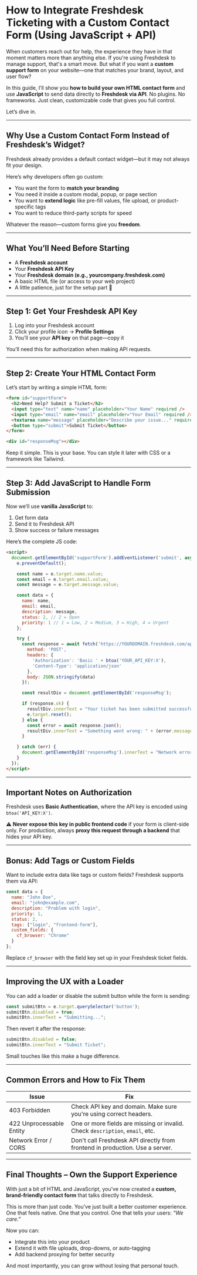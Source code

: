 # **How to Integrate Freshdesk Ticketing with a Custom Contact Form (Using JavaScript + API)**

When customers reach out for help, the experience they have in that moment matters more than anything else. If you're using Freshdesk to manage support, that's a smart move. But what if you want a **custom support form** on your website—one that matches your brand, layout, and user flow?

In this guide, I’ll show you **how to build your own HTML contact form** and use **JavaScript** to send data directly to **Freshdesk via API**. No plugins. No frameworks. Just clean, customizable code that gives you full control.

Let’s dive in.

---

## **Why Use a Custom Contact Form Instead of Freshdesk’s Widget?**

Freshdesk already provides a default contact widget—but it may not always fit your design.

Here’s why developers often go custom:

* You want the form to **match your branding**
* You need it inside a custom modal, popup, or page section
* You want to **extend logic** like pre-fill values, file upload, or product-specific tags
* You want to reduce third-party scripts for speed

Whatever the reason—custom forms give you **freedom**.

---

## **What You’ll Need Before Starting**

* A **Freshdesk account**
* Your **Freshdesk API Key**
* Your **Freshdesk domain (e.g., yourcompany.freshdesk.com)**
* A basic HTML file (or access to your web project)
* A little patience, just for the setup part 🙂

---

## **Step 1: Get Your Freshdesk API Key**

1. Log into your Freshdesk account
2. Click your profile icon → **Profile Settings**
3. You’ll see your **API key** on that page—copy it

You’ll need this for authorization when making API requests.

---

## **Step 2: Create Your HTML Contact Form**

Let’s start by writing a simple HTML form:

```html
<form id="supportForm">
  <h2>Need Help? Submit a Ticket</h2>
  <input type="text" name="name" placeholder="Your Name" required />
  <input type="email" name="email" placeholder="Your Email" required />
  <textarea name="message" placeholder="Describe your issue..." required></textarea>
  <button type="submit">Submit Ticket</button>
</form>

<div id="responseMsg"></div>
```

Keep it simple. This is your base. You can style it later with CSS or a framework like Tailwind.

---

## **Step 3: Add JavaScript to Handle Form Submission**

Now we’ll use **vanilla JavaScript** to:

1. Get form data
2. Send it to Freshdesk API
3. Show success or failure messages

Here’s the complete JS code:

```html
<script>
  document.getElementById('supportForm').addEventListener('submit', async function(e) {
    e.preventDefault();

    const name = e.target.name.value;
    const email = e.target.email.value;
    const message = e.target.message.value;

    const data = {
      name: name,
      email: email,
      description: message,
      status: 2, // 2 = Open
      priority: 1 // 1 = Low, 2 = Medium, 3 = High, 4 = Urgent
    };

    try {
      const response = await fetch('https://YOURDOMAIN.freshdesk.com/api/v2/tickets', {
        method: 'POST',
        headers: {
          'Authorization': 'Basic ' + btoa('YOUR_API_KEY:X'),
          'Content-Type': 'application/json'
        },
        body: JSON.stringify(data)
      });

      const resultDiv = document.getElementById('responseMsg');

      if (response.ok) {
        resultDiv.innerText = "Your ticket has been submitted successfully!";
        e.target.reset();
      } else {
        const error = await response.json();
        resultDiv.innerText = "Something went wrong: " + (error.message || "Unknown error");
      }

    } catch (err) {
      document.getElementById('responseMsg').innerText = "Network error. Please try again.";
    }
  });
</script>
```

---

## **Important Notes on Authorization**

Freshdesk uses **Basic Authentication**, where the API key is encoded using `btoa('API_KEY:X')`.

⚠️ **Never expose this key in public frontend code** if your form is client-side only.
For production, always **proxy this request through a backend** that hides your API key.

---

## **Bonus: Add Tags or Custom Fields**

Want to include extra data like tags or custom fields? Freshdesk supports them via API:

```js
const data = {
  name: "John Doe",
  email: "john@example.com",
  description: "Problem with login",
  priority: 1,
  status: 2,
  tags: ["login", "frontend-form"],
  custom_fields: {
    cf_browser: "Chrome"
  }
};
```

Replace `cf_browser` with the field key set up in your Freshdesk ticket fields.

---

## **Improving the UX with a Loader**

You can add a loader or disable the submit button while the form is sending:

```js
const submitBtn = e.target.querySelector('button');
submitBtn.disabled = true;
submitBtn.innerText = "Submitting...";
```

Then revert it after the response:

```js
submitBtn.disabled = false;
submitBtn.innerText = "Submit Ticket";
```

Small touches like this make a huge difference.

---

## **Common Errors and How to Fix Them**

| **Issue**                | **Fix**                                                                       |
| ------------------------ | ----------------------------------------------------------------------------- |
| 403 Forbidden            | Check API key and domain. Make sure you're using correct headers.             |
| 422 Unprocessable Entity | One or more fields are missing or invalid. Check `description`, `email`, etc. |
| Network Error / CORS     | Don't call Freshdesk API directly from frontend in production. Use a server.  |

---

## **Final Thoughts – Own the Support Experience**

With just a bit of HTML and JavaScript, you've now created a **custom, brand-friendly contact form** that talks directly to Freshdesk.

This is more than just code. You’ve just built a better customer experience. One that feels native. One that you control. One that tells your users: *“We care.”*

Now you can:

* Integrate this into your product
* Extend it with file uploads, drop-downs, or auto-tagging
* Add backend proxying for better security

And most importantly, you can grow without losing that personal touch.
